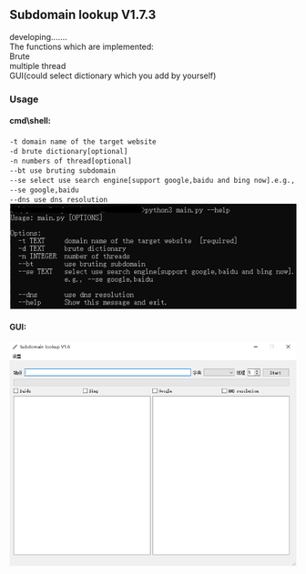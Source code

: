 ## Subdomain lookup V1.7.3
developing.......  
The functions which are implemented:  
Brute  
multiple thread  
GUI(could select dictionary which you add by yourself)
### Usage
#### cmd\shell:
`-t domain name of the target website`  
`-d brute dictionary[optional]`  
`-n numbers of thread[optional]`  
`--bt use bruting subdomain`  
`--se select use search engine[support google,baidu and bing now].e.g., --se google,baidu`  
`--dns use dns resolution`   
![Demonstration](./img/cmd1.png)  

#### GUI:
![Demonstration](./img/gui1.png)


